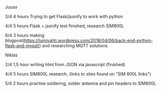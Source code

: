 *Juuso*

3/4 4 hours Trying to get Flask/jsonify to work with python

4/4 5 hours Flask + jsonify test finished, research SIM800L

6/4 3 hours making blogpost(https://lumivahti.wordpress.com/2018/04/06/back-end-python-flask-and-mysql/) and researching MQTT solutions

*Niklas*

2/4 1,5 hour writing html from JSON via javascript (finished)

4/4 5 hours SIM800L research, (links to sites found on "SIM 800L links")

5/4 2 hours practise soldering, solder antenna and pin headers to SIM800L 
